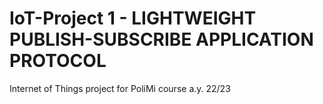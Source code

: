 # IoT-Project 1 - LIGHTWEIGHT PUBLISH-SUBSCRIBE APPLICATION PROTOCOL
Internet of Things project for PoliMi course a.y. 22/23
